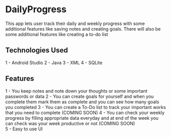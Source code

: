 # DailyProgress
This app lets user track their daily and weekly progress with some additional features like saving notes and creating goals. There will also be some additional features like creating a to-do list 

## Technologies Used
1 - Android Studio
2 - Java
3 - XML
4 - SQLite

## Features
1 - You keep notes and note down your thoughts or some important passwords or data 
2 - You can create goals for yourself and when you complete them mark them as complete and you can see how many goals you completed
3 - You can create a To-Do list to track your important works that you need to complete (COMING SOON)
4 - You can check your weekly progress by filling appropriate data everyday and at end of the week you can check was your week productive or not (COMING SOON)  
5 - Easy to use UI 
